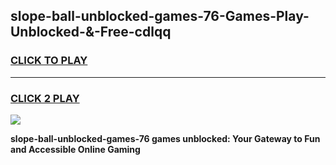 
## slope-ball-unblocked-games-76-Games-Play-Unblocked-&-Free-cdlqq
<h3>
<a href="https://premium76.site?title=slope-ball-unblocked-games-76&ref=24A">CLICK TO PLAY</a></h3>
<hr>

<h3>
<a href="https://premium76.site?title=slope-ball-unblocked-games-76&ref=24A">CLICK 2 PLAY</a>
  
</h3>

<a href="https://premium76.site?title=slope-ball-unblocked-games-76&ref=24A"><img src="https://clearcache.store/games.png"></a>


**slope-ball-unblocked-games-76 games unblocked: Your Gateway to Fun and Accessible Online Gaming**
